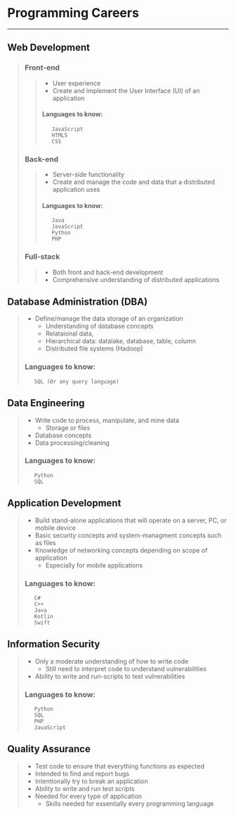 # Programming Careers

___

## Web Development
>
>### Front-end
>>    - User experience
>>    - Create and implement the User Interface (UI) of an application
>>#### Languages to know:
>>        JavaScript
>>        HTML5 
>>        CSS
>
>### Back-end
>>    - Server-side functionality
>>    - Create and manage the code and data that a distributed application uses
>>#### Languages to know:
>>        Java
>>        JavaScript
>>        Python
>>        PHP
>
>### Full-stack
>>    - Both front and back-end development
>>    - Comprehensive understanding of distributed applications
>
## Database Administration (DBA)
>   - Define/manage the data storage of an organization
>       - Understanding of database concepts
>       - Relataional data, 
>       - Hierarchical data: datalake, database, table, column
>       - Distributed file systems (Hadoop)
>### Languages to know:
>        SQL (Or any query language)
>
## Data Engineering
>    - Write code to process, manipulate, and mine data
>        - Storage or files
>    - Database concepts
>    - Data processing/cleaning
>### Languages to know:
>        Python
>        SQL 
>
## Application Development
>    - Build stand-alone applications that will operate on a server, PC, or mobile device
>    - Basic security concepts and system-managment concepts such as files
>    - Knowledge of networking concepts depending on scope of application
>        - Especially for mobile applications
>### Languages to know:
>        C#
>        C++
>        Java
>        Kotlin
>        Swift
>
## Information Security
>    - Only a moderate understanding of how to write code
>        - Still need to interpret code to understand vulnerabilities
>    - Ability to write and run-scripts to test vulnerabilities
>### Languages to know:
>        Python
>        SQL
>        PHP 
>        JavaScript
>
## Quality Assurance
>    - Test code to ensure that everything functions as expected
>    - Intended to find and report bugs
>    - Intentionally try to break an application
>    - Ability to write and run test scripts
>    - Needed for every type of application
>        - Skills needed for essentially every programming language
>